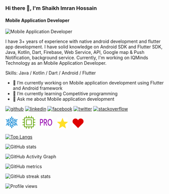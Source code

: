 ### Hi there 👋, I'm Shaikh Imran Hossain
#### Mobile Application Developer
![Mobile Application Developer](https://media-exp1.licdn.com/dms/image/C5616AQEombMCEiCc4g/profile-displaybackgroundimage-shrink_200_800/0/1596394112009?e=1665014400&v=beta&t=qSXAAXGwnlTSEYL_EegqIu2vWpgNRTjls9kqicqb_A0)

I have 3+ years of experience with native android development and flutter app development.
I have solid knowledge on Android SDK and Flutter SDK, Java, Kotlin, Dart, Firebase, Web Service, API, Google map & Push Notification, background service. Currently, I'm working on IQMinds Technology as an Mobile Application Developer.

Skills: Java / Kotlin / Dart / Android / Flutter

- 🔭 I’m currently working on Mobile application development using Flutter and Android framework 
- 🌱 I’m currently learning Competitive programming 
- 💬 Ask me about Mobile application development 


[<img src='https://cdn.jsdelivr.net/npm/simple-icons@3.0.1/icons/github.svg' alt='github' height='40'>](https://github.com/https://github.com/ski96277)  [<img src='https://cdn.jsdelivr.net/npm/simple-icons@3.0.1/icons/linkedin.svg' alt='linkedin' height='40'>](https://www.linkedin.com/in/https://www.linkedin.com/in/imransk96277//)  [<img src='https://cdn.jsdelivr.net/npm/simple-icons@3.0.1/icons/facebook.svg' alt='facebook' height='40'>](https://www.facebook.com/https://www.facebook.com/ski96277)  [<img src='https://cdn.jsdelivr.net/npm/simple-icons@3.0.1/icons/twitter.svg' alt='twitter' height='40'>](https://twitter.com/https://twitter.com/ski96277)  [<img src='https://cdn.jsdelivr.net/npm/simple-icons@3.0.1/icons/stackoverflow.svg' alt='stackoverflow' height='40'>](https://stackoverflow.com/users/https://stackoverflow.com/users/7606425/imran-sk)  

<a href='https://archiveprogram.github.com/'><img src='https://raw.githubusercontent.com/acervenky/animated-github-badges/master/assets/acbadge.gif' width='40' height='40'></a> <a href='https://docs.github.com/en/developers'><img src='https://raw.githubusercontent.com/acervenky/animated-github-badges/master/assets/devbadge.gif' width='40' height='40'></a> <a href='https://github.com/pricing'><img src='https://raw.githubusercontent.com/acervenky/animated-github-badges/master/assets/pro.gif' width='40' height='40'></a> <a href='https://stars.github.com/'><img src='https://raw.githubusercontent.com/acervenky/animated-github-badges/master/assets/starbadge.gif' width='35' height='35'></a> <a href='https://docs.github.com/en/github/supporting-the-open-source-community-with-github-sponsors'><img src='https://raw.githubusercontent.com/acervenky/animated-github-badges/master/assets/sponsorbadge.gif' width='35' height='35'></a> 

[![Top Langs](https://github-readme-stats.vercel.app/api/top-langs/?username=https://github.com/ski96277)](https://github.com/anuraghazra/github-readme-stats)

![GitHub stats](https://github-readme-stats.vercel.app/api?username=https://github.com/ski96277&show_icons=true&count_private=true)  

![GitHub Activity Graph](https://activity-graph.herokuapp.com/graph?username=https://github.com/ski96277)  

![GitHub metrics](https://metrics.lecoq.io/https://github.com/ski96277)  

![GitHub streak stats](https://github-readme-streak-stats.herokuapp.com/?user=https://github.com/ski96277)  

![Profile views](https://gpvc.arturio.dev/https://github.com/ski96277)  

